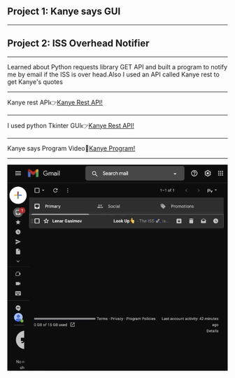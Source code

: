 <h2>Project 1: Kanye says GUI </h2>
<hr>
<h2>Project 2: ISS Overhead Notifier</h2>
<hr>
<p>Learned about Python requests library GET API and built a program to notify me by email if the ISS is over head.Also I used an API called Kanye rest to get Kanye's quotes</p>
<hr>
<span>Kanye rest API👉<span><a href='https://kanye.rest/'>Kanye Rest API!</a> 
<hr>
<span>I used python Tkinter GUI👉<span><a href='https://kanye.rest/'>Kanye Rest API!</a> 
<hr>
<span>Kanye says Program Video🎥<span><a href='https://www.linkedin.com/posts/ahmet-ayd%C4%B1n-2583b1199_it-is-the-first-time-i-use-an-api-myself-activity-6949002427089977344-W6iO?utm_source=share&utm_medium=member_desktop'>Kanye Program!</a> 
<hr>
<img src='iss_overhead.gif' alt="ISS overhead"/>
